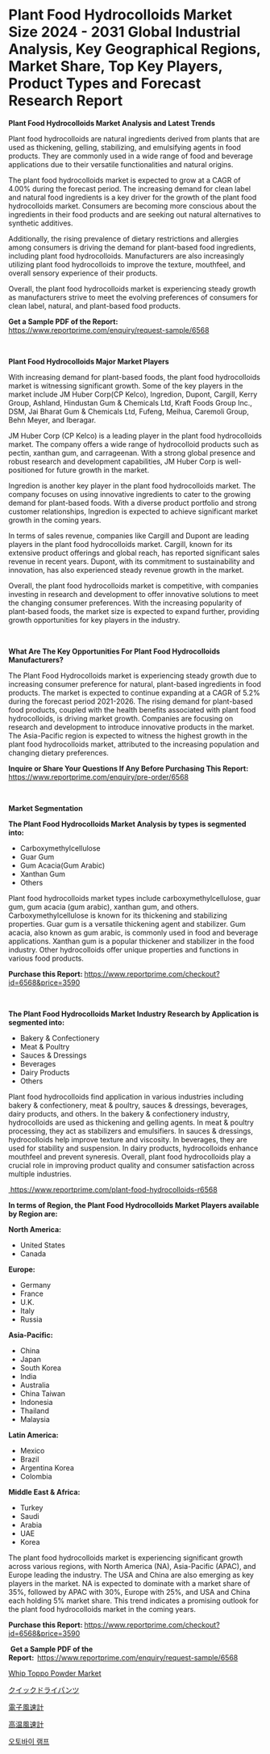 <p><h1>Plant Food Hydrocolloids Market Size 2024 - 2031 Global Industrial Analysis, Key Geographical Regions, Market Share, Top Key Players, Product Types and Forecast Research Report</h1></p><p><strong>Plant Food Hydrocolloids Market Analysis and Latest Trends</strong></p>
<p><p>Plant food hydrocolloids are natural ingredients derived from plants that are used as thickening, gelling, stabilizing, and emulsifying agents in food products. They are commonly used in a wide range of food and beverage applications due to their versatile functionalities and natural origins.</p><p>The plant food hydrocolloids market is expected to grow at a CAGR of 4.00% during the forecast period. The increasing demand for clean label and natural food ingredients is a key driver for the growth of the plant food hydrocolloids market. Consumers are becoming more conscious about the ingredients in their food products and are seeking out natural alternatives to synthetic additives.</p><p>Additionally, the rising prevalence of dietary restrictions and allergies among consumers is driving the demand for plant-based food ingredients, including plant food hydrocolloids. Manufacturers are also increasingly utilizing plant food hydrocolloids to improve the texture, mouthfeel, and overall sensory experience of their products.</p><p>Overall, the plant food hydrocolloids market is experiencing steady growth as manufacturers strive to meet the evolving preferences of consumers for clean label, natural, and plant-based food products.</p></p>
<p><strong>Get a Sample PDF of the Report:&nbsp;</strong> <a href="https://www.reportprime.com/enquiry/request-sample/6568">https://www.reportprime.com/enquiry/request-sample/6568</a></p>
<p>&nbsp;</p>
<p><strong>Plant Food Hydrocolloids Major Market Players</strong></p>
<p><p>With increasing demand for plant-based foods, the plant food hydrocolloids market is witnessing significant growth. Some of the key players in the market include JM Huber Corp(CP Kelco), Ingredion, Dupont, Cargill, Kerry Group, Ashland, Hindustan Gum & Chemicals Ltd, Kraft Foods Group Inc., DSM, Jai Bharat Gum & Chemicals Ltd, Fufeng, Meihua, Caremoli Group, Behn Meyer, and Iberagar.</p><p>JM Huber Corp (CP Kelco) is a leading player in the plant food hydrocolloids market. The company offers a wide range of hydrocolloid products such as pectin, xanthan gum, and carrageenan. With a strong global presence and robust research and development capabilities, JM Huber Corp is well-positioned for future growth in the market.</p><p>Ingredion is another key player in the plant food hydrocolloids market. The company focuses on using innovative ingredients to cater to the growing demand for plant-based foods. With a diverse product portfolio and strong customer relationships, Ingredion is expected to achieve significant market growth in the coming years.</p><p>In terms of sales revenue, companies like Cargill and Dupont are leading players in the plant food hydrocolloids market. Cargill, known for its extensive product offerings and global reach, has reported significant sales revenue in recent years. Dupont, with its commitment to sustainability and innovation, has also experienced steady revenue growth in the market.</p><p>Overall, the plant food hydrocolloids market is competitive, with companies investing in research and development to offer innovative solutions to meet the changing consumer preferences. With the increasing popularity of plant-based foods, the market size is expected to expand further, providing growth opportunities for key players in the industry.</p></p>
<p>&nbsp;</p>
<p><strong>What Are The Key Opportunities For Plant Food Hydrocolloids Manufacturers?</strong></p>
<p><p>The Plant Food Hydrocolloids market is experiencing steady growth due to increasing consumer preference for natural, plant-based ingredients in food products. The market is expected to continue expanding at a CAGR of 5.2% during the forecast period 2021-2026. The rising demand for plant-based food products, coupled with the health benefits associated with plant food hydrocolloids, is driving market growth. Companies are focusing on research and development to introduce innovative products in the market. The Asia-Pacific region is expected to witness the highest growth in the plant food hydrocolloids market, attributed to the increasing population and changing dietary preferences.</p></p>
<p><strong>Inquire or Share Your Questions If Any Before Purchasing This Report:</strong> <a href="https://www.reportprime.com/enquiry/pre-order/6568">https://www.reportprime.com/enquiry/pre-order/6568</a></p>
<p>&nbsp;</p>
<p><strong>Market Segmentation</strong></p>
<p><strong>The Plant Food Hydrocolloids Market Analysis by types is segmented into:</strong></p>
<p><ul><li>Carboxymethylcellulose</li><li>Guar Gum</li><li>Gum Acacia(Gum Arabic)</li><li>Xanthan Gum</li><li>Others</li></ul></p>
<p><p>Plant food hydrocolloids market types include carboxymethylcellulose, guar gum, gum acacia (gum arabic), xanthan gum, and others. Carboxymethylcellulose is known for its thickening and stabilizing properties. Guar gum is a versatile thickening agent and stabilizer. Gum acacia, also known as gum arabic, is commonly used in food and beverage applications. Xanthan gum is a popular thickener and stabilizer in the food industry. Other hydrocolloids offer unique properties and functions in various food products.</p></p>
<p><strong>Purchase this Report:&nbsp;</strong><a href="https://www.reportprime.com/checkout?id=6568&price=3590">https://www.reportprime.com/checkout?id=6568&price=3590</a></p>
<p>&nbsp;</p>
<p><strong>The Plant Food Hydrocolloids Market Industry Research by Application is segmented into:</strong></p>
<p><ul><li>Bakery & Confectionery</li><li>Meat & Poultry</li><li>Sauces & Dressings</li><li>Beverages</li><li>Dairy Products</li><li>Others</li></ul></p>
<p><p>Plant food hydrocolloids find application in various industries including bakery & confectionery, meat & poultry, sauces & dressings, beverages, dairy products, and others. In the bakery & confectionery industry, hydrocolloids are used as thickening and gelling agents. In meat & poultry processing, they act as stabilizers and emulsifiers. In sauces & dressings, hydrocolloids help improve texture and viscosity. In beverages, they are used for stability and suspension. In dairy products, hydrocolloids enhance mouthfeel and prevent syneresis. Overall, plant food hydrocolloids play a crucial role in improving product quality and consumer satisfaction across multiple industries.</p></p>
<p><a href="https://www.reportprime.com/plant-food-hydrocolloids-r6568">&nbsp;https://www.reportprime.com/plant-food-hydrocolloids-r6568</a></p>
<p><strong>In terms of Region, the Plant Food Hydrocolloids Market Players available by Region are:</strong></p>
<p>
    <p> <strong> North America: </strong>
        <ul>
            <li>United States</li>
            <li>Canada</li>
        </ul>
        </p> 
    <p> <strong> Europe: </strong>
        <ul>
            <li>Germany</li>
            <li>France</li>
            <li>U.K.</li>
            <li>Italy</li>
            <li>Russia</li>
        </ul>
        </p> 
    <p> <strong> Asia-Pacific: </strong>
        <ul>
            <li>China</li>
            <li>Japan</li>
            <li>South Korea</li>
            <li>India</li>
            <li>Australia</li>
            <li>China Taiwan</li>
            <li>Indonesia</li>
            <li>Thailand</li>
            <li>Malaysia</li>
        </ul>
        </p> 
    <p> <strong> Latin America: </strong>
        <ul>
            <li>Mexico</li>
            <li>Brazil</li>
            <li>Argentina Korea</li>
            <li>Colombia</li>
        </ul>
        </p> 
    <p> <strong> Middle East & Africa: </strong>
        <ul>
            <li>Turkey</li>
            <li>Saudi</li>
            <li>Arabia</li>
            <li>UAE</li>
            <li>Korea</li>
        </ul>
    </p>
    </p>
<p><p>The plant food hydrocolloids market is experiencing significant growth across various regions, with North America (NA), Asia-Pacific (APAC), and Europe leading the industry. The USA and China are also emerging as key players in the market. NA is expected to dominate with a market share of 35%, followed by APAC with 30%, Europe with 25%, and USA and China each holding 5% market share. This trend indicates a promising outlook for the plant food hydrocolloids market in the coming years.</p></p>
<p><strong>Purchase this Report: </strong><a href="https://www.reportprime.com/checkout?id=6568&price=3590">https://www.reportprime.com/checkout?id=6568&price=3590</a></p>
<p>&nbsp;<strong>Get a Sample PDF of the Report:&nbsp;&nbsp;</strong><a href="https://www.reportprime.com/enquiry/request-sample/6568">https://www.reportprime.com/enquiry/request-sample/6568</a></p>
<p><strong></strong></p>
<p><p><a href="https://github.com/angeliabkratze/Market-Research-Report-List-1/blob/main/whip-toppo-powder-market.md">Whip Toppo Powder Market</a></p><p><a href="https://medium.com/@hiramzulauf/%E3%82%AF%E3%82%A4%E3%83%83%E3%82%AF%E3%83%89%E3%83%A9%E3%82%A4%E3%83%91%E3%83%B3%E3%83%84%E5%B8%82%E5%A0%B4%E3%81%AE%E5%88%86%E6%9E%90-%E3%82%B0%E3%83%AD%E3%83%BC%E3%83%90%E3%83%AB%E7%94%A3%E6%A5%AD%E3%81%AE%E8%A6%8B%E9%80%9A%E3%81%97%E3%81%A8%E4%BA%88%E6%B8%AC-2024%E5%B9%B4%E3%81%8B%E3%82%892031%E5%B9%B4-e2ac71aff01d">クイックドライパンツ</a></p><p><a href="https://github.com/klon646/Market-Research-Report-List-1/blob/main/429885875288.md">電子風速計</a></p><p><a href="https://github.com/EstaSprer20231/Market-Research-Report-List-1/blob/main/902880975287.md">高温風速計</a></p><p><a href="https://medium.com/@brianankunding/%EC%98%A4%ED%86%A0%EB%B0%94%EC%9D%B4-%EB%9E%A8%ED%94%84-%EC%8B%9C%EC%9E%A5%EC%9D%80-%EC%8B%9C%EC%9E%A5-%EC%A0%90%EC%9C%A0%EC%9C%A8-%EC%8B%9C%EC%9E%A5-%EB%8F%99%ED%96%A5-%EB%B0%8F-%EC%8B%9C%EC%9E%A5-%EC%84%B1%EC%9E%A5%EC%97%90-%EB%8C%80%ED%95%9C-%EC%A0%95%EB%B3%B4%EB%A5%BC-%EC%A0%9C%EA%B3%B5%ED%95%A9%EB%8B%88%EB%8B%A4-fc433684c022">오토바이 램프</a></p></p>